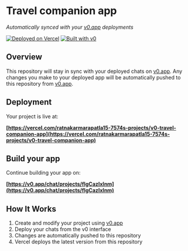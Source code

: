 # Travel companion app

*Automatically synced with your [v0.app](https://v0.app) deployments*

[![Deployed on Vercel](https://img.shields.io/badge/Deployed%20on-Vercel-black?style=for-the-badge&logo=vercel)](https://vercel.com/ratnakarmarapatla15-7574s-projects/v0-travel-companion-app)
[![Built with v0](https://img.shields.io/badge/Built%20with-v0.app-black?style=for-the-badge)](https://v0.app/chat/projects/fIgCazIxlnm)

## Overview

This repository will stay in sync with your deployed chats on [v0.app](https://v0.app).
Any changes you make to your deployed app will be automatically pushed to this repository from [v0.app](https://v0.app).

## Deployment

Your project is live at:

**[https://vercel.com/ratnakarmarapatla15-7574s-projects/v0-travel-companion-app](https://vercel.com/ratnakarmarapatla15-7574s-projects/v0-travel-companion-app)**

## Build your app

Continue building your app on:

**[https://v0.app/chat/projects/fIgCazIxlnm](https://v0.app/chat/projects/fIgCazIxlnm)**

## How It Works

1. Create and modify your project using [v0.app](https://v0.app)
2. Deploy your chats from the v0 interface
3. Changes are automatically pushed to this repository
4. Vercel deploys the latest version from this repository
